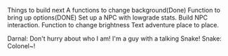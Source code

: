 Things to build next 
A functions to change background(Done)
Function to bring up options(DONE)
Set up a NPC with lowgrade stats.
Build NPC interaction.
Function to change brightness
Text adventure place to place.


Darnal: Don't hurry about who I am! I'm a guy with a talking Snake!
Snake: Colonel~!